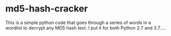 # md5-hash-cracker
This is a simple python code that goes through a series of words in a wordlist to decrypt any MD5 hash text. I put it for both Python 2.7 and 3.7.....
